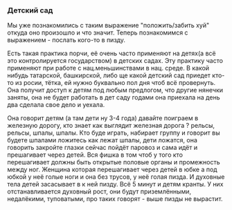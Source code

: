 ### Детский сад

Мы уже познакомились с таким выражение "положить/забить хуй" откуда оно произошло и что значит.
Теперь познакомимся с выражением - послать кого-то в пизду.

Есть такая практика порчи, её очень часто применяют на детях(а всё это контролируется государством) в детских садах.
Эту практику часто применяют при работе с нац.меньшинствами в нац. среде. В какой нибудь татарской, башкирской, либо ще какой детский сад приедет кто-то из росии, тётка, ей нужно буквально пол дня чтоб всё провернуть. Она получит доступ к детям под любым предлогом, что другие нянечки заняты, она не будет работать в дет саду годами она приехала на день два сделала свое дело и уехала.

Она говорит детям (а там дети ну 3-4 года) давайте поиграем в железную дорогу, кто знает как выглядит железная дорога ?
рельсы, рельсы, шпалы, шпалы. Кто буде играть, набирает группу и говорит вы будете шпалами ложитесь как лежат шпалы, дети ложатся, 
она говорить закройте глазки сейчас пойдёт паровоз и сама идёт и прешагивает через детей. Вся фишка в том чтоб у того кто перешагивает должны быть открытые половые органы и промежность между ног. Женщина которая перешагивает через детей в юбке а под юбкой у неё голые ноги и она без трусов, у неё голая пизда. И духовные тела детей засасывает в к ней пизду. Всё 5 минут и детям кранты. 
У них отстанавливается духовный рост, они будут приземлёнными, недалёкими, туповатыми, про таких говорят - выше пизды не вырастит.


